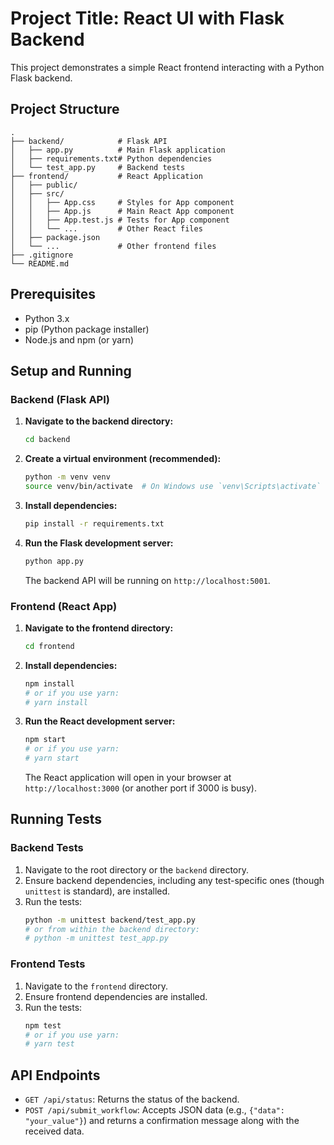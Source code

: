# Project Title: React UI with Flask Backend

This project demonstrates a simple React frontend interacting with a Python Flask backend.

## Project Structure

```
.
├── backend/            # Flask API
│   ├── app.py          # Main Flask application
│   ├── requirements.txt# Python dependencies
│   └── test_app.py     # Backend tests
├── frontend/           # React Application
│   ├── public/
│   ├── src/
│   │   ├── App.css     # Styles for App component
│   │   ├── App.js      # Main React App component
│   │   ├── App.test.js # Tests for App component
│   │   └── ...         # Other React files
│   ├── package.json
│   └── ...             # Other frontend files
├── .gitignore
└── README.md
```

## Prerequisites

- Python 3.x
- pip (Python package installer)
- Node.js and npm (or yarn)

## Setup and Running

### Backend (Flask API)

1.  **Navigate to the backend directory:**
    ```bash
    cd backend
    ```

2.  **Create a virtual environment (recommended):**
    ```bash
    python -m venv venv
    source venv/bin/activate  # On Windows use `venv\Scripts\activate`
    ```

3.  **Install dependencies:**
    ```bash
    pip install -r requirements.txt
    ```

4.  **Run the Flask development server:**
    ```bash
    python app.py
    ```
    The backend API will be running on `http://localhost:5001`.

### Frontend (React App)

1.  **Navigate to the frontend directory:**
    ```bash
    cd frontend
    ```

2.  **Install dependencies:**
    ```bash
    npm install
    # or if you use yarn:
    # yarn install
    ```

3.  **Run the React development server:**
    ```bash
    npm start
    # or if you use yarn:
    # yarn start
    ```
    The React application will open in your browser at `http://localhost:3000` (or another port if 3000 is busy).

## Running Tests

### Backend Tests

1.  Navigate to the root directory or the `backend` directory.
2.  Ensure backend dependencies, including any test-specific ones (though `unittest` is standard), are installed.
3.  Run the tests:
    ```bash
    python -m unittest backend/test_app.py
    # or from within the backend directory:
    # python -m unittest test_app.py
    ```

### Frontend Tests

1.  Navigate to the `frontend` directory.
2.  Ensure frontend dependencies are installed.
3.  Run the tests:
    ```bash
    npm test
    # or if you use yarn:
    # yarn test
    ```

## API Endpoints

-   `GET /api/status`: Returns the status of the backend.
-   `POST /api/submit_workflow`: Accepts JSON data (e.g., `{"data": "your_value"}`) and returns a confirmation message along with the received data.
